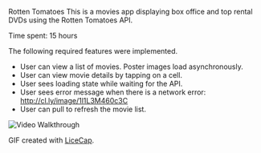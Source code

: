 
Rotten Tomatoes
This is a movies app displaying box office and top rental DVDs using the Rotten Tomatoes API.

Time spent: 15 hours

The following required features were implemented.

- User can view a list of movies. Poster images load asynchronously.
-  User can view movie details by tapping on a cell.
- User sees loading state while waiting for the API.
- User sees error message when there is a network error: http://cl.ly/image/1l1L3M460c3C
- User can pull to refresh the movie list.

![Video Walkthrough](rotten_tomatoes.gif)

GIF created with [LiceCap](http://www.cockos.com/licecap/).
